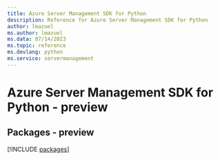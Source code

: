 ```yaml
---
title: Azure Server Management SDK for Python
description: Reference for Azure Server Management SDK for Python
author: lmazuel
ms.author: lmazuel
ms.data: 07/14/2023
ms.topic: reference
ms.devlang: python
ms.service: servermanagement
---
```

# Azure Server Management SDK for Python - preview
## Packages - preview
[!INCLUDE [packages](server-management-index.md)]